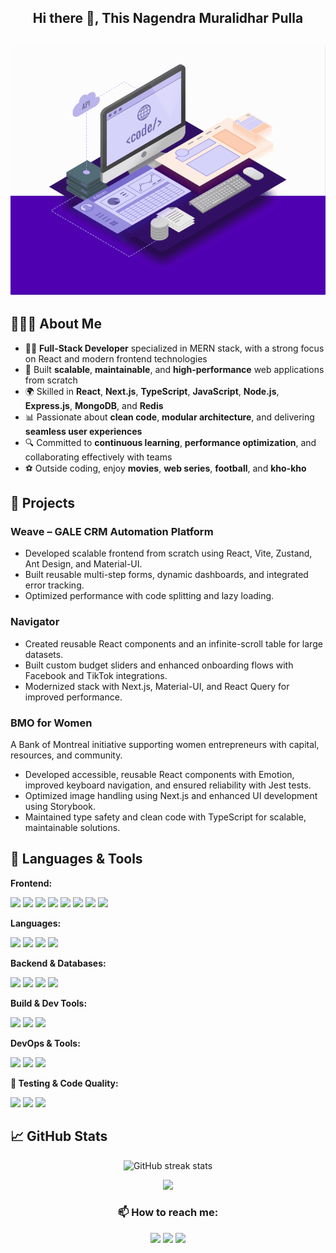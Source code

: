 <h2 align="center"> Hi there 👋, This Nagendra Muralidhar Pulla <h2>
    <div align="center">
 <img  height= 400px  src="https://github.com/nag-murali/nag-murali/blob/main/images/web-development.gif" />
    </div>
<h2>👨🏽‍💻 About Me</h2>
<ul>
  <li>👨‍💻 <strong>Full-Stack Developer</strong> specialized in MERN stack, with a strong focus on React and modern frontend technologies</li>
  <li>🚀 Built <strong>scalable</strong>, <strong>maintainable</strong>, and <strong>high-performance</strong> web applications from scratch</li>
  <li>🌍 Skilled in <strong>React</strong>, <strong>Next.js</strong>, <strong>TypeScript</strong>, <strong>JavaScript</strong>, <strong>Node.js</strong>, <strong>Express.js</strong>, <strong>MongoDB</strong>, and <strong>Redis</strong></li>
  <li>📊 Passionate about <strong>clean code</strong>, <strong>modular architecture</strong>, and delivering <strong>seamless user experiences</strong></li>
  <li>🔍 Committed to <strong>continuous learning</strong>, <strong>performance optimization</strong>, and collaborating effectively with teams</li>
  <li>⚽ Outside coding, enjoy <strong>movies</strong>, <strong>web series</strong>, <strong>football</strong>, and <strong>kho-kho</strong></li>
</ul>

## 🚀 Projects

### Weave – GALE CRM Automation Platform
- Developed scalable frontend from scratch using React, Vite, Zustand, Ant Design, and Material-UI.
- Built reusable multi-step forms, dynamic dashboards, and integrated error tracking.
- Optimized performance with code splitting and lazy loading.

### Navigator
- Created reusable React components and an infinite-scroll table for large datasets.
- Built custom budget sliders and enhanced onboarding flows with Facebook and TikTok integrations.
- Modernized stack with Next.js, Material-UI, and React Query for improved performance.

### BMO for Women
A Bank of Montreal initiative supporting women entrepreneurs with capital, resources, and community.

- Developed accessible, reusable React components with Emotion, improved keyboard navigation, and ensured reliability with Jest tests.
- Optimized image handling using Next.js and enhanced UI development using Storybook.
- Maintained type safety and clean code with TypeScript for scalable, maintainable solutions.


## 🧰 Languages & Tools

**Frontend:**  
<p>
  <img src="https://img.shields.io/badge/React-20232A?style=for-the-badge&logo=react&logoColor=61DAFB" />
  <img src="https://img.shields.io/badge/Next.js-000000?style=for-the-badge&logo=nextdotjs&logoColor=white" />
  <img src="https://img.shields.io/badge/Zustand-000000?style=for-the-badge&logo=zustand&logoColor=white" />
  <img src="https://img.shields.io/badge/Redux-593D88?style=for-the-badge&logo=redux&logoColor=white" />
  <img src="https://img.shields.io/badge/React_Router-CA4245?style=for-the-badge&logo=react-router&logoColor=white" />
  <img src="https://img.shields.io/badge/Ant_Design-0170FE?style=for-the-badge&logo=antdesign&logoColor=white" />
  <img src="https://img.shields.io/badge/Material_UI-007FFF?style=for-the-badge&logo=mui&logoColor=white" />
  <img src="https://img.shields.io/badge/Tailwind_CSS-06B6D4?style=for-the-badge&logo=tailwind-css&logoColor=white" />
</p>

**Languages:**  
<p>
  <img src="https://img.shields.io/badge/HTML5-E34F26?style=for-the-badge&logo=html5&logoColor=white" />
  <img src="https://img.shields.io/badge/CSS3-1572B6?style=for-the-badge&logo=css3&logoColor=white" />
  <img src="https://img.shields.io/badge/JavaScript-F7DF1E?style=for-the-badge&logo=javascript&logoColor=black" />
  <img src="https://img.shields.io/badge/TypeScript-3178C6?style=for-the-badge&logo=typescript&logoColor=white" />
</p>

**Backend & Databases:**  
<p>
  <img src="https://img.shields.io/badge/Node.js-339933?style=for-the-badge&logo=nodedotjs&logoColor=white" />
  <img src="https://img.shields.io/badge/Express.js-000000?style=for-the-badge&logo=express&logoColor=white" />
  <img src="https://img.shields.io/badge/MongoDB-4EA94B?style=for-the-badge&logo=mongodb&logoColor=white" />
  <img src="https://img.shields.io/badge/Redis-DC382D?style=for-the-badge&logo=redis&logoColor=white" />
</p>

**Build & Dev Tools:**  
<p>
  <img src="https://img.shields.io/badge/Vite-646CFF?style=for-the-badge&logo=vite&logoColor=white" />
  <img src="https://img.shields.io/badge/Axios-5A29E4?style=for-the-badge&logo=axios&logoColor=white" />
  <img src="https://img.shields.io/badge/Husky-000000?style=for-the-badge&logo=git&logoColor=white" />
</p>

**DevOps & Tools:**  
<p>
  <img src="https://img.shields.io/badge/Docker-2496ED?style=for-the-badge&logo=docker&logoColor=white" />
  <img src="https://img.shields.io/badge/Git-F05032?style=for-the-badge&logo=git&logoColor=white" />
  <img src="https://img.shields.io/badge/Heroku-430098?style=for-the-badge&logo=heroku&logoColor=white" />
</p>

**🧪 Testing & Code Quality:**  
<p>
  <img src="https://img.shields.io/badge/Jest-C21325?style=for-the-badge&logo=jest&logoColor=white" />
  <img src="https://img.shields.io/badge/ESLint-4B32C3?style=for-the-badge&logo=eslint&logoColor=white" />
  <img src="https://img.shields.io/badge/Prettier-F7B93E?style=for-the-badge&logo=prettier&logoColor=black" />
</p>

## 📈 GitHub Stats
 <div align="center">
     
 ![GitHub streak stats](https://github-readme-streak-stats.herokuapp.com/?user=nag-murali)
</div>
 <div align="center">
<img  src="https://github-readme-stats.vercel.app/api/top-langs/?username=nag-murali&layout=compact&theme=vue&hide_border=true" />
</div>

<h3 align="center" >📫 How to reach me: </h3>
<div align="center" display="flex">
  <a target="_blank" href="https://www.linkedin.com/in/nagendra-muralidhar-pulla-0a836a21b/"> <img src="https://img.shields.io/badge/LinkedIn-0077B5?style=for-the-badge&logo=linkedin&logoColor=white" /></a>
  <a target="_blank" href="mailto: nagmurali96@gmail.com"><img src="https://img.shields.io/badge/Gmail-D14836?style=for-the-badge&logo=gmail&logoColor=white" /></a>
  <a target="_blank" href="https://github.com/nag-murali"><img src="https://img.shields.io/badge/GitHub-100000?style=for-the-badge&logo=github&logoColor=white" /></a>
</div>



